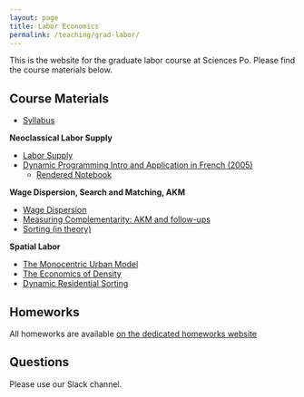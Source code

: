 ```yaml
---
layout: page
title: Labor Economics
permalink: /teaching/grad-labor/
---
```


This is the website for the graduate labor course at Sciences Po. Please find the course materials below.

## Course Materials

* [Syllabus](/teaching/labor-materials/grad-labour-syllabus.pdf)

**Neoclassical Labor Supply**  

* [Labor Supply](/teaching/labor-materials/labor-supply-static.pdf)
* [Dynamic Programming Intro and Application in French (2005)](/teaching/labor-materials/dp-intro.pdf)
	* [Rendered Notebook](/teaching/labor-materials/dp.html)


**Wage Dispersion, Search and Matching, AKM**  

* [Wage Dispersion](/teaching/labor-materials/dispersion.pdf)
* [Measuring Complementarity: AKM and follow-ups](/teaching/labor-materials/AKM.pdf)
* [Sorting (in theory)](/teaching/labor-materials/HLM.pdf)


**Spatial Labor**  

* [The Monocentric Urban Model](/teaching/labor-materials/von-thuenen.pdf)
* [The Economics of Density](/teaching/labor-materials/berlin.pdf)
* [Dynamic Residential Sorting](/teaching/labor-materials/BTTM-sorting.pdf)


## Homeworks

All homeworks are available [on the dedicated homeworks website](https://floswald.github.io/ScPo-Labor/)

## Questions

Please use our Slack channel.

